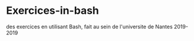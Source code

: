 # Exercices-in-bash
des exercices en utilisant Bash, fait au sein de l'universite de Nantes 2019-2019
